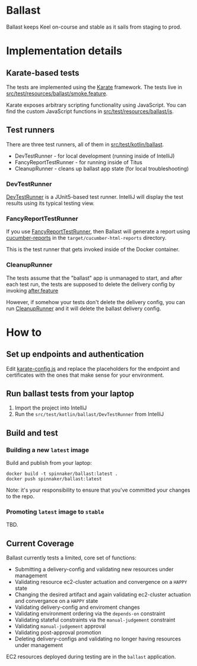 # Ballast

Ballast keeps Keel on-course and stable as it sails from staging to prod.

# Implementation details

## Karate-based tests

The tests are implemented using the [Karate](https://github.com/intuit/karate) framework. The tests live 
in [src/test/resources/ballast/smoke.feature](src/test/resources/ballast/smoke.feature).

Karate exposes arbitrary scripting functionality using JavaScript. You can find
the custom JavaScript functions in [src/test/resources/ballast/js](src/test/resources/ballast/js).


## Test runners

There are three test runners, all of them in [src/test/kotlin/ballast](src/test/kotlin/ballast).

* DevTestRunner - for local development (running inside of IntelliJ)
* FancyReportTestRunner - for running inside of Titus
* CleanupRunner - cleans up ballast app state (for local troubleshooting)

### DevTestRunner

[DevTestRunner](src/test/kotlin/ballast/DevTestRunner.kt) is a JUnit5-based test runner. IntelliJ will display the test results using its typical
testing view.

### FancyReportTestRunner

If you use
[FancyReportTestRunner](src/test/kotlin/ballast/FancyReportTestRunner.kt), then
Ballast will generate a report using [cucumber-reports](https://github.com/damianszczepanik/cucumber-reporting) in the
`target/cucumber-html-reports` directory.

This is the test runner that gets invoked inside of the Docker container.


### CleanupRunner

The tests assume that the "ballast" app is unmanaged to start, and after
each test run, the tests are supposed to delete the delivery config by
invoking [after.feature](src/test/resources/helpers/after.feature)

However, if somehow your tests don't delete the delivery config,
you can run [CleanupRunner](src/test/kotlin/ballast/CleanupRunner.kt) and it will delete the ballast delivery config.


# How to

## Set up endpoints and authentication

Edit [karate-config.js](src/test/resources/karate-config.js) and replace the placeholders for the endpoint and certificates with the ones that make sense for your environment.

## Run ballast tests from your laptop

1. Import the project into IntelliJ
1. Run the `src/test/kotlin/ballast/DevTestRunner` from IntelliJ


## Build and test

### Building a new `latest` image

Build and publish from your laptop:

```
docker build -t spinnaker/ballast:latest .
docker push spinnaker/ballast:latest
```

Note: it's your responsibility to ensure that you've committed your changes to the repo.

### Promoting `latest` image to `stable`

TBD.

## Current Coverage

Ballast currently tests a limited, core set of functions:

- Submitting a delivery-config and validating new resources under management
- Validating resource ec2-cluster actuation and convergence on a `HAPPY` state
- Changing the desired artifact and again validating ec2-cluster actuation and convergance on a `HAPPY` state
- Validating delivery-config and enviroment changes
- Validating environment ordering via the `depends-on` constraint
- Validating stateful constraints via the `manual-judgement` constraint
- Validating `manual-judgement` approval
- Validating post-approval promotion
- Deleting delivery-configs and validating no longer having resources under management

EC2 resources deployed during testing are in the `ballast` application.
